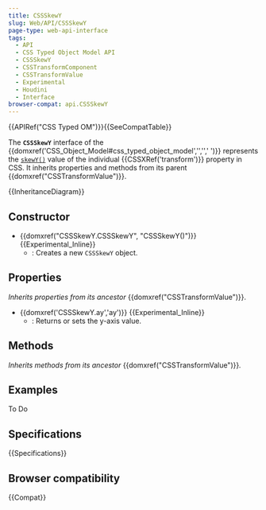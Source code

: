 ```yaml
---
title: CSSSkewY
slug: Web/API/CSSSkewY
page-type: web-api-interface
tags:
  - API
  - CSS Typed Object Model API
  - CSSSkewY
  - CSSTransformComponent
  - CSSTransformValue
  - Experimental
  - Houdini
  - Interface
browser-compat: api.CSSSkewY
---
```

{{APIRef("CSS Typed OM")}}{{SeeCompatTable}}

The **`CSSSkewY`** interface of the {{domxref('CSS_Object_Model#css_typed_object_model','','',' ')}} represents the [`skewY()`](/en-US/docs/Web/CSS/transform-function/skewY) value of the individual {{CSSXRef('transform')}} property in CSS. It inherits properties and methods from its parent {{domxref("CSSTransformValue")}}.

{{InheritanceDiagram}}

## Constructor

- {{domxref("CSSSkewY.CSSSkewY", "CSSSkewY()")}} {{Experimental_Inline}}
  - : Creates a new `CSSSkewY` object.

## Properties

_Inherits properties from its ancestor_ {{domxref("CSSTransformValue")}}.

- {{domxref('CSSSkewY.ay','ay')}} {{Experimental_Inline}}
  - : Returns or sets the y-axis value.

## Methods

_Inherits methods from its ancestor_ {{domxref("CSSTransformValue")}}_._

## Examples

To Do

## Specifications

{{Specifications}}

## Browser compatibility

{{Compat}}
